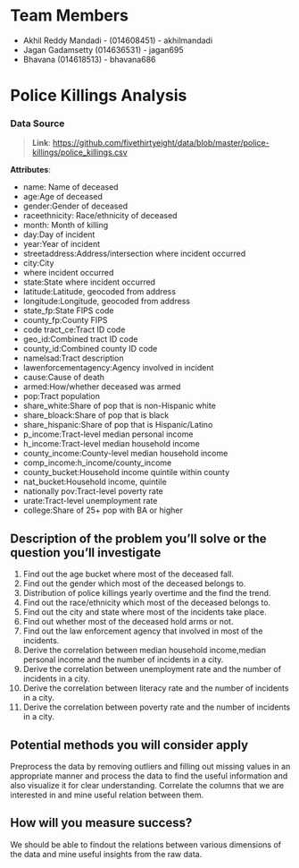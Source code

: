 # Team Members

 - Akhil Reddy Mandadi  - (014608451) - akhilmandadi 
 - Jagan Gadamsetty (014636531) - jagan695 
 - Bhavana (014618513) - bhavana686

# Police Killings Analysis
### Data Source

> **Link**: https://github.com/fivethirtyeight/data/blob/master/police-killings/police_killings.csv

**Attributes**:

 - name: Name of deceased 
 - age:Age of deceased 
 - gender:Gender of deceased
 - raceethnicity: Race/ethnicity of deceased 
- month: Month of killing
- day:Day of incident 
- year:Year of incident
- streetaddress:Address/intersection where incident occurred 
- city:City
- where incident occurred 
- state:State where incident occurred
- latitude:Latitude, geocoded from address 
- longitude:Longitude, geocoded from address 
- state_fp:State FIPS code 
- county_fp:County FIPS
- code tract_ce:Tract ID code 
- geo_id:Combined tract ID code
- county_id:Combined county ID code 
- namelsad:Tract description
- lawenforcementagency:Agency involved in incident 
- cause:Cause of death
- armed:How/whether deceased was armed 
- pop:Tract population
- share_white:Share of pop that is non-Hispanic white
- share_bloack:Share of pop that is black 
- share_hispanic:Share of pop that is Hispanic/Latino 
- p_income:Tract-level median personal income
- h_income:Tract-level median household income
- county_income:County-level median household income
- comp_income:h_income/county_income 
- county_bucket:Household income quintile within county 
- nat_bucket:Household income, quintile
- nationally pov:Tract-level poverty rate 
- urate:Tract-level unemployment rate 
- college:Share of 25+ pop with BA or higher

## Description of the problem you’ll solve or the question you’ll investigate
1. Find out the age bucket where most of the deceased fall.
2. Find out the gender which most of the deceased belongs to.
3. Distribution of police killings yearly overtime and the find the trend.
4. Find out the race/ethnicity which most of the deceased belongs to.
5. Find out the city and state where most of the incidents take place.
6. Find out whether most of the deceased hold arms or not.
7. Find out the law enforcement agency that involved in most of the incidents.
8. Derive the correlation between median household income,median personal income and the number of incidents in a city.
9. Derive the correlation between unemployment rate and the number of incidents in a city.
10. Derive the correlation between literacy rate and the number of incidents in a city.
11. Derive the correlation between poverty rate and the number of incidents in a city. 

## Potential methods you will consider apply
Preprocess the data by removing outliers and filling out missing values in an appropriate manner and process the data to find the useful information and also visualize it for clear understanding. Correlate the columns that we are interested in and mine useful relation between them.

## How will you measure success?

We should be able to findout the relations between various dimensions of the data and mine useful insights from the raw data.

